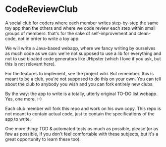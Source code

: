 # CodeReviewClub
A social club for coders where each member writes step-by-step the same toy app than the others and where we code review each step within small groups of members: that's for the sake of self-improvement and clean-code, not in order to write a toy app.

We will write a Java-based webapp, where we fancy writing by ourselves as much code as we can: we're not supposed to use a lib for everything and not to use bloated code generators like JHipster (which I love if you ask, but this is not relevant here).

For the features to implement, see the project wiki. But remember: this is meant to be a club, you're not supposed to do this on your own. You can tell about the club to anybody you wish and you can fork entirely new clubs.

By the way: the app to write is a totally, utterly original TO-DO list webapp. Yes, one more. :-)

Each club member will fork this repo and work on his own copy. This repo is not meant to contain actual code, just to contain the specifications of the app to write.

One more thing: TDD & automated tests as much as possible, please (or as few as possible, if you don't feel comfortable with these subjects, but it's a great opportunity to learn these too).
